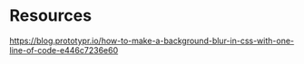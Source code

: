 




# Resources
https://blog.prototypr.io/how-to-make-a-background-blur-in-css-with-one-line-of-code-e446c7236e60